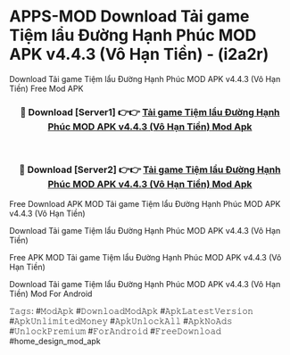 # APPS-MOD Download Tải game Tiệm lẩu Đường Hạnh Phúc MOD APK v4.4.3 (Vô Hạn Tiền) - (i2a2r)
Download Tải game Tiệm lẩu Đường Hạnh Phúc MOD APK v4.4.3 (Vô Hạn Tiền) Free Mod APK

<div align="center">
<h3>🔴 Download [Server1] 👉👉 <a href="https://apk-comot.site?title=Tải_game_Tiệm_lẩu_Đường_Hạnh_Phúc_MOD_APK_v4.4.3_(Vô_Hạn_Tiền)">Tải game Tiệm lẩu Đường Hạnh Phúc MOD APK v4.4.3 (Vô Hạn Tiền) Mod Apk</a></h3><br>

<h3>🔴 Download [Server2] 👉👉 <a href="https://apk-comot.site?title=Tải_game_Tiệm_lẩu_Đường_Hạnh_Phúc_MOD_APK_v4.4.3_(Vô_Hạn_Tiền)">Tải game Tiệm lẩu Đường Hạnh Phúc MOD APK v4.4.3 (Vô Hạn Tiền) Mod Apk</a></h3>
</div>


Free Download APK MOD Tải game Tiệm lẩu Đường Hạnh Phúc MOD APK v4.4.3 (Vô Hạn Tiền)

Download Tải game Tiệm lẩu Đường Hạnh Phúc MOD APK v4.4.3 (Vô Hạn Tiền) 

Free APK MOD Tải game Tiệm lẩu Đường Hạnh Phúc MOD APK v4.4.3 (Vô Hạn Tiền) 

Download Tải game Tiệm lẩu Đường Hạnh Phúc MOD APK v4.4.3 (Vô Hạn Tiền) Mod For Android

𝚃𝚊𝚐𝚜: #𝙼𝚘𝚍𝙰𝚙𝚔 #𝙳𝚘𝚠𝚗𝚕𝚘𝚊𝚍𝙼𝚘𝚍𝙰𝚙𝚔 #𝙰𝚙𝚔𝙻𝚊𝚝𝚎𝚜𝚝𝚅𝚎𝚛𝚜𝚒𝚘𝚗 #𝙰𝚙𝚔𝚄𝚗𝚕𝚒𝚖𝚒𝚝𝚎𝚍𝙼𝚘𝚗𝚎𝚢 #𝙰𝚙𝚔𝚄𝚗𝚕𝚘𝚌𝚔𝙰𝚕𝚕 #𝙰𝚙𝚔𝙽𝚘𝙰𝚍𝚜 #𝚄𝚗𝚕𝚘𝚌𝚔𝙿𝚛𝚎𝚖𝚒𝚞𝚖 #𝙵𝚘𝚛𝙰𝚗𝚍𝚛𝚘𝚒𝚍 #𝙵𝚛𝚎𝚎𝙳𝚘𝚠𝚗𝚕𝚘𝚊𝚍 #home_design_mod_apk